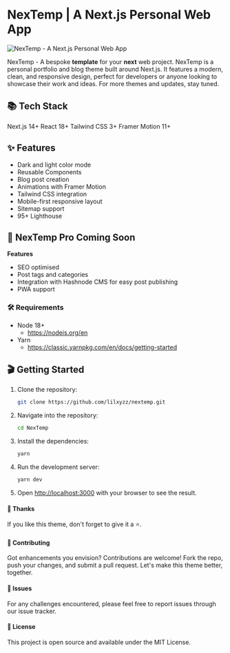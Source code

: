 # NexTemp | A Next.js Personal Web App

![NexTemp - A Next.js Personal Web App](https://github.com/lilxyzz/nextemp/blob/main/public/NexTemp-cover.png)

NexTemp - A bespoke **template** for your **next** web project. NexTemp is a personal portfolio and blog theme built around Next.js. It features a modern, clean, and responsive design, perfect for developers or anyone looking to showcase their work and ideas. For more themes and updates, stay tuned.

## 📚 Tech Stack
Next.js 14+
React 18+
Tailwind CSS 3+
Framer Motion 11+

## ✨ Features
- Dark and light color mode 
- Reusable Components
- Blog post creation
- Animations with Framer Motion
- Tailwind CSS integration
- Mobile-first responsive layout
- Sitemap support
- 95+ Lighthouse

## 🚀 NexTemp Pro Coming Soon
**Features**
- SEO optimised 
- Post tags and categories
- Integration with Hashnode CMS for easy post publishing
- PWA support
  

### 🛠️ Requirements

- Node 18+
  - https://nodejs.org/en
- Yarn
  - https://classic.yarnpkg.com/en/docs/getting-started



## 🎬 Getting Started

1. Clone the repository:
    ```bash
    git clone https://github.com/lilxyzz/nextemp.git
    ```

2. Navigate into the repository:
    ```bash
    cd NexTemp
    ```

3. Install the dependencies:
    ```bash
    yarn
    ```

4. Run the development server:
    ```bash
    yarn dev
    ```
5. Open [http://localhost:3000](http://localhost:3000) with your browser to see the result.


#### 🙏 Thanks
If you like this theme, don't forget to give it a ⭐.

#### 🤝 Contributing
Got enhancements you envision? Contributions are welcome! Fork the repo, push your changes, and submit a pull request. Let's make this theme better, together.

#### 👾 Issues
For any challenges encountered, please feel free to report issues through our issue tracker.

#### 📝 License
This project is open source and available under the MIT License.